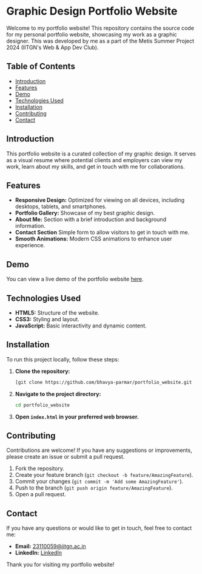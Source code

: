# Graphic Design Portfolio Website

Welcome to my portfolio website! This repository contains the source code for my personal portfolio website, showcasing my work as a graphic designer.
This was developed by me as a part of the Metis Summer Project 2024 (IITGN's Web & App Dev Club).

## Table of Contents

- [Introduction](#introduction)
- [Features](#features)
- [Demo](#demo)
- [Technologies Used](#technologies-used)
- [Installation](#installation)
- [Contributing](#contributing)
- [Contact](#contact)

## Introduction

This portfolio website is a curated collection of my graphic design. It serves as a visual resume where potential clients and employers can view my work, learn about my skills, and get in touch with me for collaborations.

## Features

- **Responsive Design:** Optimized for viewing on all devices, including desktops, tablets, and smartphones.
- **Portfolio Gallery:** Showcase of my best graphic design.
- **About Me:** Section with a brief introduction and background information.
- **Contact Section** Simple form to allow visitors to get in touch with me.
- **Smooth Animations:** Modern CSS animations to enhance user experience.

## Demo

You can view a live demo of the portfolio website [here](https://github.com/bhavya-parmar/portfolio_website.git).

## Technologies Used

- **HTML5:** Structure of the website.
- **CSS3:** Styling and layout.
- **JavaScript:** Basic interactivity and dynamic content.

## Installation

To run this project locally, follow these steps:

1. **Clone the repository:**
    ```sh
    [git clone https://github.com/bhavya-parmar/portfolio_website.git
    ```
2. **Navigate to the project directory:**
    ```sh
    cd portfolio_website
    ```
3. **Open `index.html` in your preferred web browser.**

## Contributing

Contributions are welcome! If you have any suggestions or improvements, please create an issue or submit a pull request.

1. Fork the repository.
2. Create your feature branch (`git checkout -b feature/AmazingFeature`).
3. Commit your changes (`git commit -m 'Add some AmazingFeature'`).
4. Push to the branch (`git push origin feature/AmazingFeature`).
5. Open a pull request.

## Contact

If you have any questions or would like to get in touch, feel free to contact me:

- **Email:** 23110059@iitgn.ac.in
- **LinkedIn:** [LinkedIn](https://www.linkedin.com/in/bhavya-parmar/)

Thank you for visiting my portfolio website!
